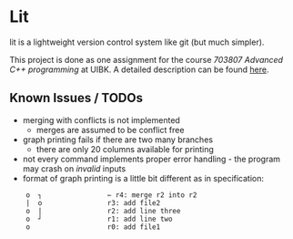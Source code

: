 # Lit

lit is a lightweight version control system like git (but much simpler).

This project is done as one assignment for the course *703807 Advanced C++ programming* at UIBK. A detailed description can be found [here](https://git.uibk.ac.at/c7031162/703807-advanced-cxx/tree/master/assignment1). 


## Known Issues / TODOs

* merging with conflicts is not implemented
  * merges are assumed to be conflict free
* graph printing fails if there are two many branches
  * there are only 20 columns available for printing
* not every command implements proper error handling - the program may crash on *invalid* inputs
* format of graph printing is a little bit different as in specification:
```
	o  ┐                ⇽ r4: merge r2 into r2
	|  o                r3: add file2
	o  |                r2: add line three
	o  ┘                r1: add line two
	o                   r0: add file1
```